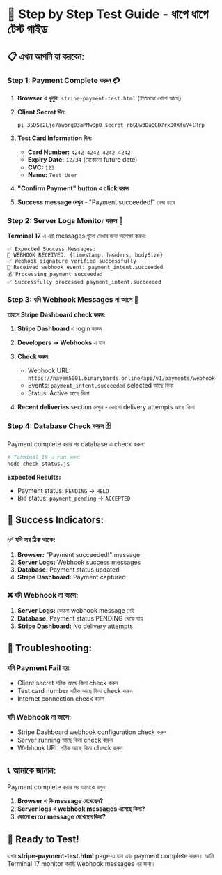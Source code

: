 # 🎯 Step by Step Test Guide - ধাপে ধাপে টেস্ট গাইড

## 📋 এখন আপনি যা করবেন:

### Step 1: Payment Complete করুন 💳

1. **Browser এ খুলুন:** `stripe-payment-test.html` (ইতিমধ্যে খোলা আছে)

2. **Client Secret দিন:**
   ```
   pi_3SDSe2Lje7aworqD3aMMw8pO_secret_rbGBw3Da0GD7rxD0XfuV4lRrp
   ```

3. **Test Card Information দিন:**
   - **Card Number:** `4242 4242 4242 4242`
   - **Expiry Date:** `12/34` (যেকোনো future date)
   - **CVC:** `123`
   - **Name:** `Test User`

4. **"Confirm Payment" button এ click করুন**

5. **Success message দেখুন** - "Payment succeeded!" দেখা যাবে

### Step 2: Server Logs Monitor করুন 👀

**Terminal 17** এ এই messages গুলো দেখার জন্য অপেক্ষা করুন:

```
✅ Expected Success Messages:
🔔 WEBHOOK RECEIVED: {timestamp, headers, bodySize}
✅ Webhook signature verified successfully
📨 Received webhook event: payment_intent.succeeded
💰 Processing payment succeeded
✅ Successfully processed payment_intent.succeeded
```

### Step 3: যদি Webhook Messages না আসে 🚨

**তাহলে Stripe Dashboard check করুন:**

1. **Stripe Dashboard** এ login করুন
2. **Developers → Webhooks** এ যান
3. **Check করুন:**
   - Webhook URL: `https://nayem5001.binarybards.online/api/v1/payments/webhook`
   - Events: `payment_intent.succeeded` selected আছে কিনা
   - Status: Active আছে কিনা

4. **Recent deliveries** section দেখুন - কোনো delivery attempts আছে কিনা

### Step 4: Database Check করুন 🗄️

Payment complete করার পর database এ check করুন:

```bash
# Terminal 19 এ run করুন:
node check-status.js
```

**Expected Results:**
- Payment status: `PENDING` → `HELD`
- Bid status: `payment_pending` → `ACCEPTED`

## 🎯 Success Indicators:

### ✅ যদি সব ঠিক থাকে:
1. **Browser:** "Payment succeeded!" message
2. **Server Logs:** Webhook success messages
3. **Database:** Payment status updated
4. **Stripe Dashboard:** Payment captured

### ❌ যদি Webhook না আসে:
1. **Server Logs:** কোনো webhook message নেই
2. **Database:** Payment status PENDING থেকে যায়
3. **Stripe Dashboard:** No delivery attempts

## 🔧 Troubleshooting:

### যদি Payment Fail হয়:
- Client secret সঠিক আছে কিনা check করুন
- Test card number সঠিক আছে কিনা check করুন
- Internet connection check করুন

### যদি Webhook না আসে:
- Stripe Dashboard webhook configuration check করুন
- Server running আছে কিনা check করুন
- Webhook URL সঠিক আছে কিনা check করুন

## 📞 আমাকে জানান:

Payment complete করার পর আমাকে বলুন:
1. **Browser এ কি message দেখেছেন?**
2. **Server logs এ webhook messages এসেছে কিনা?**
3. **কোনো error message দেখেছেন কিনা?**

## 🚀 Ready to Test!

এখন **stripe-payment-test.html** page এ যান এবং payment complete করুন। আমি Terminal 17 monitor করছি webhook messages এর জন্য।
